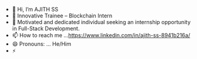 - 👋 Hi, I’m AJITH SS
- 👀 Innovative Trainee – Blockchain Intern
- 🌱 Motivated and dedicated individual seeking an internship opportunity in Full-Stack Development.
-  📫 How to reach me ...https://www.linkedin.com/in/ajith-ss-8941b216a/
- 😄 Pronouns: ... He/Him
- ⚡ 

<!---
ajithSSin/ajithSSin is a ✨ special ✨ repository because its `README.md` (this file) appears on your GitHub profile.
You can click the Preview link to take a look at your changes.
--->
